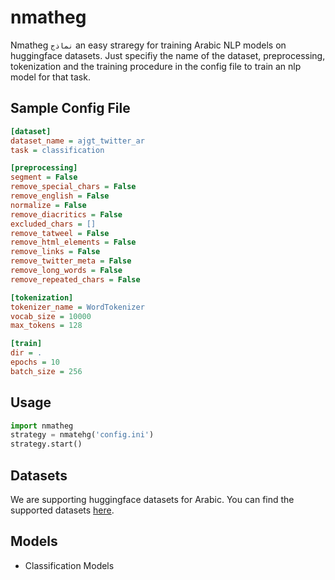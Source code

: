 # nmatheg

Nmatheg `نماذج` an easy straregy for training Arabic NLP models on huggingface datasets. Just specifiy the name of the dataset, preprocessing, tokenization and the training procedure in the config file to train an nlp model for that task. 

## Sample Config File 

``` ini
[dataset]
dataset_name = ajgt_twitter_ar
task = classification 

[preprocessing]
segment = False
remove_special_chars = False
remove_english = False
normalize = False
remove_diacritics = False
excluded_chars = []
remove_tatweel = False
remove_html_elements = False
remove_links = False 
remove_twitter_meta = False
remove_long_words = False
remove_repeated_chars = False

[tokenization]
tokenizer_name = WordTokenizer
vocab_size = 10000
max_tokens = 128

[train]
dir = .
epochs = 10
batch_size = 256
```

## Usage 
```python
import nmatheg
strategy = nmatehg('config.ini')
strategy.start()
```

## Datasets 
We are supporting huggingface datasets for Arabic. You can find the supported datasets [here](nmatehg/datasets.ini). 

## Models 

- Classification Models 